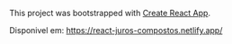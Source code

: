 This project was bootstrapped with [Create React App](https://github.com/facebook/create-react-app).

Disponivel em: https://react-juros-compostos.netlify.app/
